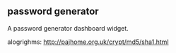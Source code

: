 password generator
------------------

A password generator dashboard widget.

alogrighms: http://pajhome.org.uk/crypt/md5/sha1.html
